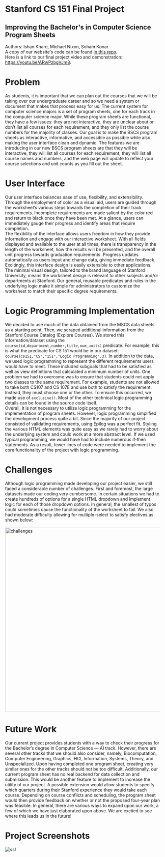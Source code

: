 # Stanford CS 151 Final Project
## Improving the Bachelor's in Computer Science Program Sheets
Authors: Ishan Khare, Michael Nixon, Soham Konar <br>
A copy of our website's code can be found [in this repo](ai-bscs-program-sheet.html). <br>
Here is a link to our final project video and demonstration: https://youtu.be/ARwPzbgVJm8.

# Problem
As students, it is important that we can plan out the courses that we will be taking over our undergraduate career and so we need a system or document that makes that process easy for us. The current system for computer science majors is a set of program sheets, one for each track in the computer science major. While these program sheets are functional, they have a few issues: they are not interactive, they are unclear about or donʼt list all courses for each requirement, and they only list the course numbers for the majority of classes. Our goal is to make the BSCS program sheets as interactive, informative, and accessible as possible while also making the user interface clean and dynamic. The features we are introducing in our new BSCS program sheets are that they will be interactive, they will list all courses for each requirement, they will list all course names and numbers, and the web page will update to reflect your course selections and unit counts as you fill out the sheet.

# User Interface
Our user interface balances ease of use, flexibility, and extensibility. Through the employment of color as a visual aid, users are guided through the worksheetʼs various steps towards the completion of their track requirements. Incomplete requirements are made salient by the color red and return to black once they have been met. At a glance, users can immediately gauge their progress and identify areas that require completion. <br>
The flexibility of the interface allows users freedom in how they provide information and engage with our interactive worksheet. With all fields displayed and available to the user at all times, there is transparency in the length of the worksheet, how the results will be presented, and the overall unit progress towards graduation requirements. Progress updates automatically as users input and change data, giving immediate feedback. <br>
Excitingly, this interface design is easily extensible to other applications. The minimal visual design, tailored to the brand language of Stanford University, means the worksheet design is relevant to other subjects and/or departments at Stanford. Our general, reusable predicates and rules in the underlying logic make it simple for administrators to customize the worksheet to match their specific degree requirements.

# Logic Programming Implementation
We decided to use much of the data obtained from the MSCS data sheets as a starting point. Then, we scraped additional information from the Stanford Course Catalog (Explore Courses). We stored this information/dataset using the `course(id,department,number,title,num_units)` predicate. For example, this is what the predicate for CS 151 would be in our dataset: `course(cs151,"CS","151","Logic Programming",3)`. In addition to the data, we used logic programming to represent the different requirements users would have to meet. These included subgoals that had to be satisfied as well as view definitions that calculated a minimum number of units. One problem we had to overcome was to ensure that students could not apply two classes to the same requirement. For example, students are not allowed to take both CS107 and CS 107E and use both to satisfy the requirement. Instead, they must choose one or the other. To ensure this occurred, we made use of `exclusive()`. Most of the other technical logic programming details can be found in the source code itself. <br>
Overall, it is not necessary to utilize logic programming for the implementation of program sheets. However, logic programming simplified the development process quite a bit. Since the majority of our project consisted of validating requirements, using Epilog was a perfect fit. Styling the various HTML elements was quite easy as we rarely had to worry about the underlying system and could work at a more abstract level. If we used typical programming, we would have had to include numerous if-then statements. As a result, fewer lines of code were needed to implement the core functionality of the project with logic programming.

# Challenges

Although logic programming made developing our project easier, we still faced a considerable number of challenges. First and foremost, the large datasets made our coding very cumbersome. In certain situations we had to create hundreds of options for a single HTML dropdown and implement logic for each of those dropdown options. In general, the smallest of typos could sometimes cause the functionality of the worksheet to fail. We also had moderate difficulty allowing for multiple-select to satisfy electives as shown below: <br>
<br>
<img width="600" alt="challenges" src="https://user-images.githubusercontent.com/62438467/179422202-cd698f37-c111-46cc-af2e-0068e846deeb.png">


# Future Work
Our current project provides students with a way to check their progress for the Bachelorʼs degree in Computer Science — AI track. However, there are several other tracks that we should also consider, namely, Biocomputation, Computer Engineering, Graphics, HCI, Information, Systems, Theory, and Unspecialized. Upon having completed one program sheet, creating very similar ones for the other tracks should not be too difficult. Additionally, our current program sheet has no real backend for data collection and submission. This would be another feature to implement to increase the utility of our project. A possible extension would allow students to specify which quarters during their Stanford experience they would take each course. Depending on course conflicts and scheduling, the program sheet would then provide feedback on whether or not the proposed four-year plan was feasible. In general, there are various ways to expand upon our work, a few of which we have just elaborated upon above. We are excited to see where this leads us in the future!

# Project Screenshots
![ss1](https://user-images.githubusercontent.com/62438467/179422316-b76a65b8-4196-4571-9483-b7f2a8210f1e.png)
<br>
